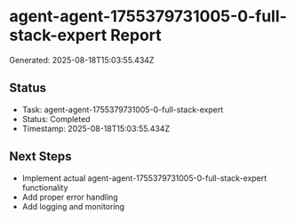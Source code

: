 # agent-agent-1755379731005-0-full-stack-expert Report

Generated: 2025-08-18T15:03:55.434Z

## Status
- Task: agent-agent-1755379731005-0-full-stack-expert
- Status: Completed
- Timestamp: 2025-08-18T15:03:55.434Z

## Next Steps
- Implement actual agent-agent-1755379731005-0-full-stack-expert functionality
- Add proper error handling
- Add logging and monitoring
